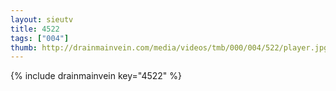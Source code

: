 ```yaml
--- 
layout: sieutv
title: 4522
tags: ["004"]
thumb: http://drainmainvein.com/media/videos/tmb/000/004/522/player.jpg
---
```

{% include drainmainvein key="4522" %} 
